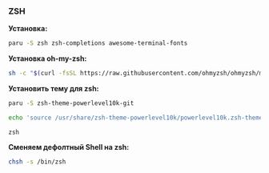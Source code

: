 ### ZSH
**Установка:**
```bash
paru -S zsh zsh-completions awesome-terminal-fonts
```
**Установка oh-my-zsh:**
```bash
sh -c "$(curl -fsSL https://raw.githubusercontent.com/ohmyzsh/ohmyzsh/master/tools/install.sh)"
```
**Установить тему для zsh:**
```bash
paru -S zsh-theme-powerlevel10k-git
```

```bash
echo 'source /usr/share/zsh-theme-powerlevel10k/powerlevel10k.zsh-theme' >>~/.zshrc
```

```
zsh
```
**Сменяем дефолтный Shell на zsh:**
```bash
chsh -s /bin/zsh
```